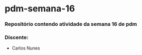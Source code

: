 # pdm-semana-16
### Repositório contendo atividade da semana 16 de pdm
### Discente:
- Carlos Nunes
